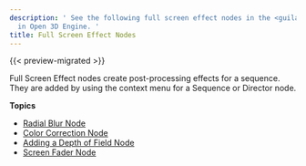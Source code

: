 ```yaml
---
description: ' See the following full screen effect nodes in the <guilabel>Track View</guilabel> editor
  in Open 3D Engine. '
title: Full Screen Effect Nodes
---
```


{{< preview-migrated >}}

Full Screen Effect nodes create post-processing effects for a sequence. They are added by using the context menu for a Sequence or Director node.

**Topics**
+ [Radial Blur Node](/docs/user-guide/visualization/cinematics/track-view/nodes-blur.md)
+ [Color Correction Node](/docs/user-guide/visualization/cinematics/track-view/nodes-color-correction.md)
+ [Adding a Depth of Field Node](/docs/user-guide/visualization/cinematics/track-view/nodes-dof.md)
+ [Screen Fader Node](/docs/user-guide/visualization/cinematics/track-view/nodes-screen-fader.md)
